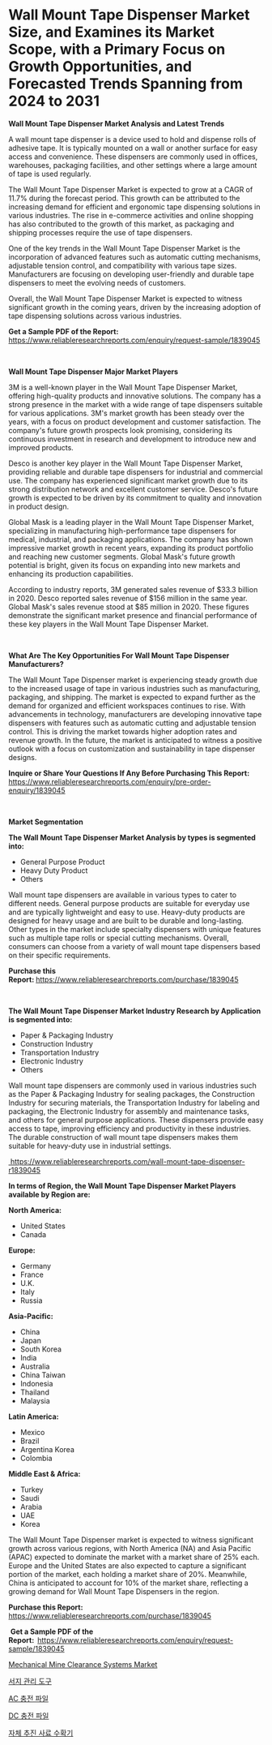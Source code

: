 <p><h1>Wall Mount Tape Dispenser Market Size, and Examines its Market Scope, with a Primary Focus on Growth Opportunities, and Forecasted Trends Spanning from 2024 to 2031</h1></p><p><strong>Wall Mount Tape Dispenser Market Analysis and Latest Trends</strong></p>
<p><p>A wall mount tape dispenser is a device used to hold and dispense rolls of adhesive tape. It is typically mounted on a wall or another surface for easy access and convenience. These dispensers are commonly used in offices, warehouses, packaging facilities, and other settings where a large amount of tape is used regularly.</p><p>The Wall Mount Tape Dispenser Market is expected to grow at a CAGR of 11.7% during the forecast period. This growth can be attributed to the increasing demand for efficient and ergonomic tape dispensing solutions in various industries. The rise in e-commerce activities and online shopping has also contributed to the growth of this market, as packaging and shipping processes require the use of tape dispensers.</p><p>One of the key trends in the Wall Mount Tape Dispenser Market is the incorporation of advanced features such as automatic cutting mechanisms, adjustable tension control, and compatibility with various tape sizes. Manufacturers are focusing on developing user-friendly and durable tape dispensers to meet the evolving needs of customers.</p><p>Overall, the Wall Mount Tape Dispenser Market is expected to witness significant growth in the coming years, driven by the increasing adoption of tape dispensing solutions across various industries.</p></p>
<p><strong>Get a Sample PDF of the Report:&nbsp;</strong> <a href="https://www.reliableresearchreports.com/enquiry/request-sample/1839045">https://www.reliableresearchreports.com/enquiry/request-sample/1839045</a></p>
<p>&nbsp;</p>
<p><strong>Wall Mount Tape Dispenser Major Market Players</strong></p>
<p><p>3M is a well-known player in the Wall Mount Tape Dispenser Market, offering high-quality products and innovative solutions. The company has a strong presence in the market with a wide range of tape dispensers suitable for various applications. 3M's market growth has been steady over the years, with a focus on product development and customer satisfaction. The company's future growth prospects look promising, considering its continuous investment in research and development to introduce new and improved products.</p><p>Desco is another key player in the Wall Mount Tape Dispenser Market, providing reliable and durable tape dispensers for industrial and commercial use. The company has experienced significant market growth due to its strong distribution network and excellent customer service. Desco's future growth is expected to be driven by its commitment to quality and innovation in product design.</p><p>Global Mask is a leading player in the Wall Mount Tape Dispenser Market, specializing in manufacturing high-performance tape dispensers for medical, industrial, and packaging applications. The company has shown impressive market growth in recent years, expanding its product portfolio and reaching new customer segments. Global Mask's future growth potential is bright, given its focus on expanding into new markets and enhancing its production capabilities.</p><p>According to industry reports, 3M generated sales revenue of $33.3 billion in 2020. Desco reported sales revenue of $156 million in the same year. Global Mask's sales revenue stood at $85 million in 2020. These figures demonstrate the significant market presence and financial performance of these key players in the Wall Mount Tape Dispenser Market.</p></p>
<p>&nbsp;</p>
<p><strong>What Are The Key Opportunities For Wall Mount Tape Dispenser Manufacturers?</strong></p>
<p><p>The Wall Mount Tape Dispenser market is experiencing steady growth due to the increased usage of tape in various industries such as manufacturing, packaging, and shipping. The market is expected to expand further as the demand for organized and efficient workspaces continues to rise. With advancements in technology, manufacturers are developing innovative tape dispensers with features such as automatic cutting and adjustable tension control. This is driving the market towards higher adoption rates and revenue growth. In the future, the market is anticipated to witness a positive outlook with a focus on customization and sustainability in tape dispenser designs.</p></p>
<p><strong>Inquire or Share Your Questions If Any Before Purchasing This Report:</strong> <a href="https://www.reliableresearchreports.com/enquiry/pre-order-enquiry/1839045">https://www.reliableresearchreports.com/enquiry/pre-order-enquiry/1839045</a></p>
<p>&nbsp;</p>
<p><strong>Market Segmentation</strong></p>
<p><strong>The Wall Mount Tape Dispenser Market Analysis by types is segmented into:</strong></p>
<p><ul><li>General Purpose Product</li><li>Heavy Duty Product</li><li>Others</li></ul></p>
<p><p>Wall mount tape dispensers are available in various types to cater to different needs. General purpose products are suitable for everyday use and are typically lightweight and easy to use. Heavy-duty products are designed for heavy usage and are built to be durable and long-lasting. Other types in the market include specialty dispensers with unique features such as multiple tape rolls or special cutting mechanisms. Overall, consumers can choose from a variety of wall mount tape dispensers based on their specific requirements.</p></p>
<p><strong>Purchase this Report:&nbsp;</strong><a href="https://www.reliableresearchreports.com/purchase/1839045">https://www.reliableresearchreports.com/purchase/1839045</a></p>
<p>&nbsp;</p>
<p><strong>The Wall Mount Tape Dispenser Market Industry Research by Application is segmented into:</strong></p>
<p><ul><li>Paper & Packaging Industry</li><li>Construction Industry</li><li>Transportation Industry</li><li>Electronic Industry</li><li>Others</li></ul></p>
<p><p>Wall mount tape dispensers are commonly used in various industries such as the Paper & Packaging Industry for sealing packages, the Construction Industry for securing materials, the Transportation Industry for labeling and packaging, the Electronic Industry for assembly and maintenance tasks, and others for general purpose applications. These dispensers provide easy access to tape, improving efficiency and productivity in these industries. The durable construction of wall mount tape dispensers makes them suitable for heavy-duty use in industrial settings.</p></p>
<p><a href="https://www.reliableresearchreports.com/wall-mount-tape-dispenser-r1839045">&nbsp;https://www.reliableresearchreports.com/wall-mount-tape-dispenser-r1839045</a></p>
<p><strong>In terms of Region, the Wall Mount Tape Dispenser Market Players available by Region are:</strong></p>
<p>
    <p> <strong> North America: </strong>
        <ul>
            <li>United States</li>
            <li>Canada</li>
        </ul>
        </p> 
    <p> <strong> Europe: </strong>
        <ul>
            <li>Germany</li>
            <li>France</li>
            <li>U.K.</li>
            <li>Italy</li>
            <li>Russia</li>
        </ul>
        </p> 
    <p> <strong> Asia-Pacific: </strong>
        <ul>
            <li>China</li>
            <li>Japan</li>
            <li>South Korea</li>
            <li>India</li>
            <li>Australia</li>
            <li>China Taiwan</li>
            <li>Indonesia</li>
            <li>Thailand</li>
            <li>Malaysia</li>
        </ul>
        </p> 
    <p> <strong> Latin America: </strong>
        <ul>
            <li>Mexico</li>
            <li>Brazil</li>
            <li>Argentina Korea</li>
            <li>Colombia</li>
        </ul>
        </p> 
    <p> <strong> Middle East & Africa: </strong>
        <ul>
            <li>Turkey</li>
            <li>Saudi</li>
            <li>Arabia</li>
            <li>UAE</li>
            <li>Korea</li>
        </ul>
    </p>
    </p>
<p><p>The Wall Mount Tape Dispenser market is expected to witness significant growth across various regions, with North America (NA) and Asia Pacific (APAC) expected to dominate the market with a market share of 25% each. Europe and the United States are also expected to capture a significant portion of the market, each holding a market share of 20%. Meanwhile, China is anticipated to account for 10% of the market share, reflecting a growing demand for Wall Mount Tape Dispensers in the region.</p></p>
<p><strong>Purchase this Report: </strong><a href="https://www.reliableresearchreports.com/purchase/1839045">https://www.reliableresearchreports.com/purchase/1839045</a></p>
<p>&nbsp;<strong>Get a Sample PDF of the Report:&nbsp;&nbsp;</strong><a href="https://www.reliableresearchreports.com/enquiry/request-sample/1839045">https://www.reliableresearchreports.com/enquiry/request-sample/1839045</a></p>
<p><strong></strong></p>
<p><p><a href="https://github.com/RoccoManning/Market-Research-Report-List-5/blob/main/mechanical-mine-clearance-systems-market.md">Mechanical Mine Clearance Systems Market</a></p><p><a href="https://medium.com/@cheddar67856/2024%EB%85%84%EB%B6%80%ED%84%B0-2031%EB%85%84%EA%B9%8C%EC%A7%80-%EC%98%88%EC%B8%A1%EB%90%9C-%EA%B8%B0%EA%B0%84-%EB%8F%99%EC%95%88-%EB%8F%84%EC%84%9C%EA%B4%80%EB%A6%AC-%EB%8F%84%EA%B5%AC-%EC%8B%9C%EC%9E%A5-%EC%97%AD%ED%95%99-%EB%B0%8F-%EC%84%B1%EC%9E%A5-%EC%9A%94%EC%9D%B8%EC%9D%84-%EB%B6%84%EC%84%9D%ED%95%A9%EB%8B%88%EB%8B%A4-ecc82e0389ef">서지 관리 도구</a></p><p><a href="https://github.com/mdmazharulnwr786/Market-Research-Report-List-1/blob/main/5630921167974.md">AC 충전 파일</a></p><p><a href="https://github.com/berlianaparadilla48/Market-Research-Report-List-1/blob/main/5650277167973.md">DC 충전 파일</a></p><p><a href="https://medium.com/@basmakahin54/%EC%9E%90%EA%B8%B0-%EB%82%B4%EA%B5%AC%EC%84%B1-%ED%8C%8C%EC%A2%85%EA%B8%B0-%EC%8B%9C%EC%9E%A5-%EC%97%AD%ED%95%99-%EB%B0%8F-%EC%84%B1%EC%9E%A5-%EB%8F%99%EB%A0%A5%EC%9D%84-%EB%B6%84%EC%84%9D%ED%95%98%EA%B3%A0-2024%EB%85%84%EB%B6%80%ED%84%B0-2031%EB%85%84%EA%B9%8C%EC%A7%80-%EC%98%88%EC%B8%A1%EB%90%A9%EB%8B%88%EB%8B%A4-3ac5b9b4a5e3">자체 추진 사료 수확기</a></p></p>